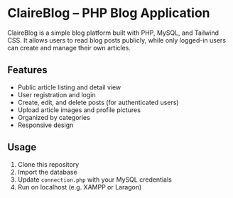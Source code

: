 # ClaireBlog – PHP Blog Application

ClaireBlog is a simple blog platform built with PHP, MySQL, and Tailwind CSS. It allows users to read blog posts publicly, while only logged-in users can create and manage their own articles.

## Features

- Public article listing and detail view
- User registration and login
- Create, edit, and delete posts (for authenticated users)
- Upload article images and profile pictures
- Organized by categories
- Responsive design

## Usage

1. Clone this repository
2. Import the database
3. Update `connection.php` with your MySQL credentials
4. Run on localhost (e.g. XAMPP or Laragon)
